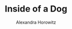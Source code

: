 --- 
title: Inside of a Dog 
layout: default 
author: Alexandra Horowitz
categories: book 
link: http://www.amazon.com/Inside-Dog-What-Dogs-Smell-ebook/dp/B002NT3B52/ref=sr_1_1?ie=UTF8&qid=1394475289&sr=8-1&keywords=inside+of+a+dog
image: http://ecx.images-amazon.com/images/I/41aSXbyPz0L._SL160_PIsitb-sticker-arrow-dp,TopRight,12,-18_SH30_OU01_AA160_.jpg
---